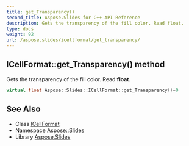 ```yaml
---
title: get_Transparency()
second_title: Aspose.Slides for C++ API Reference
description: Gets the transparency of the fill color. Read float.
type: docs
weight: 92
url: /aspose.slides/icellformat/get_transparency/
---
```

## ICellFormat::get_Transparency() method


Gets the transparency of the fill color. Read **float**.

```cpp
virtual float Aspose::Slides::ICellFormat::get_Transparency()=0
```

## See Also

* Class [ICellFormat](../)
* Namespace [Aspose::Slides](../../)
* Library [Aspose.Slides](../../../)
